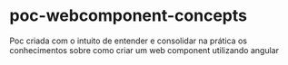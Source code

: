 # poc-webcomponent-concepts
Poc criada com o intuito de entender e consolidar na prática os conhecimentos sobre como criar um web component utilizando angular
